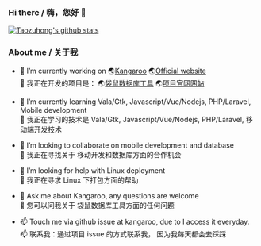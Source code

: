 ### Hi there / 嗨，您好 👋
[![Taozuhong's github stats](https://github-readme-stats.vercel.app/api?username=taozuhong&show_icons=true&icon_color=199861&count_private=true&include_all_commits=true&theme=highcontrast)](https://github.com/taozuhong)


### About me / 关于我
- 🔭 I’m currently working on :earth_asia:[Kangaroo](https://github.com/dbkangaroo/kangaroo) :earth_asia:[Official website](https://www.datatable.online/)<br/>
  🔭 我正在开发的项目是： :earth_asia:[袋鼠数据库工具](https://gitee.com/dbkangaroo/kangaroo) :earth_asia:[项目官网网站](https://www.datatable.online/zh/)
  
- 🌱 I’m currently learning Vala/Gtk, Javascript/Vue/Nodejs, PHP/Laravel, Mobile development<br/>
  🌱 我正在学习的技术是 Vala/Gtk, Javascript/Vue/Nodejs, PHP/Laravel, 移动端开发技术
  
- 👯 I’m looking to collaborate on mobile development and database<br/>
  👯 我正在寻找关于 移动开发和数据库方面的合作机会
  
- 🤔 I’m looking for help with Linux deployment<br/>
  🤔 我正在寻求 Linux 下打包方面的帮助
  
- 💬 Ask me about Kangaroo, any questions are welcome<br/>
  💬 您可以问我关于 袋鼠数据库工具方面的任何问题
  
- 📫 Touch me via github issue at kangaroo, due to I access it everyday.<br/>
  📫 联系我：通过项目 issue 的方式联系我， 因为我每天都会去踩踩


